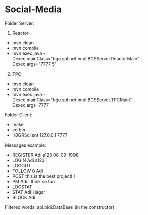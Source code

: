 # Social-Media

Folder Server:
1) Reactor:
- mvn clean
- mvn compile
- mvn exec:java -Dexec.mainClass="bgu.spl.net.impl.BGSServer.ReactorMain" -Dexec.args="7777 5"

2) TPC:
- mvn clean
- mvn compile
- mvn exec:java -Dexec.mainClass="bgu.spl.net.impl.BGSServer.TPCMain" -Dexec.args=7777

Folder Client:
- make
- cd bin
- ./BGRSclient 127.0.0.1 7777



Messages example:
- REGISTER Adi a123 08-09-1998
- LOGIN Adi a123 1
- LOGOUT
- FOLLOW 0 Adi
- POST this is the best project!!!
- PM Adi i think so too
- LOGSTAT
- STAT Adi|Hagar
- BLOCK Adi



Filtered words: api.bidi.DataBase (in the constructor)
